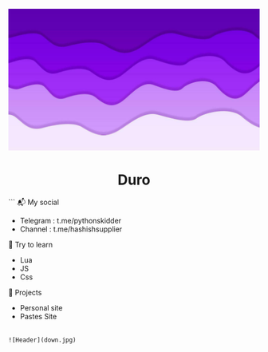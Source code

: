 ![Header](up.jpg)

<h1 align="center">Duro</h1>
<a href="[Github](https://github.com/quelloduro)"></a>
```
📬 My social

- Telegram : t.me/pythonskidder
- Channel  : t.me/hashishsupplier

😤 Try to learn

- Lua
- JS
- Css

🚀 Projects

-  Personal site
-  Pastes Site
```

![Header](down.jpg)
